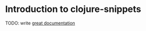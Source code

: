 # Introduction to clojure-snippets

TODO: write [great documentation](http://jacobian.org/writing/what-to-write/)
